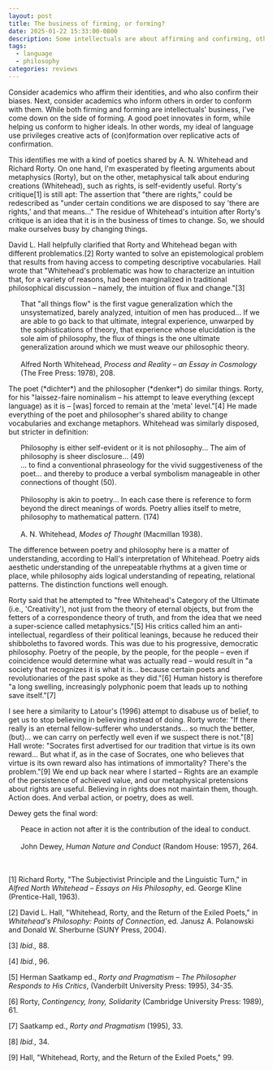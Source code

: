 ```yaml
---
layout: post
title: The business of firming, or forming?
date: 2025-01-22 15:33:00-0800
description: Some intellectuals are about affirming and confirming, others informing and conforming. I favor the latter, which is a project of using language to create a shared (conformal) experience.
tags:
  - language
  - philosophy
categories: reviews
---
```

Consider academics who affirm their identities, and who also confirm their biases. Next, consider academics who inform others in order to conform with them. While both firming and forming are intellectuals' business, I've come down on the side of forming. A good poet innovates in form, while helping us conform to higher ideals. In other words, my ideal of language use privileges creative acts of (con)formation over replicative acts of confirmation.

This identifies me with a kind of poetics shared by A. N. Whitehead and Richard Rorty. On one hand, I'm exasperated by fleeting arguments about metaphysics (Rorty), but on the other, metaphysical talk about enduring creations (Whitehead), such as rights, is self-evidently useful. Rorty's critique[1] is still apt: The assertion that "there are rights," could be redescribed as "under certain conditions we are disposed to say 'there are rights,' and that means..." The residue of Whitehead's intuition after Rorty's critique is an idea that it is in the business of times to change. So, we should make ourselves busy by changing things.

David L. Hall helpfully clarified that Rorty and Whitehead began with different problematics.[2] Rorty wanted to solve an epistemological problem that results from having access to competing descriptive vocabularies. Hall wrote that "Whitehead's problematic was how to characterize an intuition that, for a variety of reasons, had been marginalized in traditional philosophical discussion – namely, the intuition of flux and change."[3]
<ul>
That "all things flow" is the first vague generalization which the unsystematized, barely analyzed, intuition of men has produced... If we are able to go back to that ultimate, integral experience, unwarped by the sophistications of theory, that experience whose elucidation is the sole aim of philosophy, the flux of things is the one ultimate generalization around which we must weave our philosophic theory.<br><br>Alfred North Whitehead, <em>Process and Reality – an Essay in Cosmology</em> (The Free Press: 1978), 208.
</ul>
The poet (*dichter*) and the philosopher (*denker*) do similar things. Rorty, for his "laissez-faire nominalism – his attempt to leave everything (except language) as it is – [was] forced to remain at the 'meta' level."[4] He made everything of the poet and philosopher's shared ability to change vocabularies and exchange metaphors. Whitehead was similarly disposed, but stricter in definition:
<ul>
Philosophy is either self-evident or it is not philosophy... The aim of philosophy is sheer disclosure... (49)<br>
... to find a conventional phraseology for the vivid suggestiveness of the poet... and thereby to produce a verbal symbolism manageable in other connections of thought (50).<br><br>
Philosophy is akin to poetry... In each case there is reference to form beyond the direct meanings of words. Poetry allies itself to metre, philosophy to mathematical pattern. (174)<br><br>
A. N. Whitehead, <em>Modes of Thought</em> (Macmillan 1938).
</ul>
The difference between poetry and philosophy here is a matter of understanding, according to Hall's interpretation of Whitehead. Poetry aids aesthetic understanding of the unrepeatable rhythms at a given time or place, while philosophy aids logical understanding of repeating, relational patterns. The distinction functions well enough.

Rorty said that he attempted to "free Whitehead's Category of the Ultimate (i.e., 'Creativity'), not just from the theory of eternal objects, but from the fetters of a correspondence theory of truth, and from the idea that we need a super-science called metaphysics."[5] His critics called him an anti-intellectual, regardless of their political leanings, because he reduced their shibboleths to favored words. This was due to his progressive, democratic philosophy. Poetry of the people, by the people, for the people – even if coincidence would determine what was actually read – would result in "a society that recognizes it is what it is... because certain poets and revolutionaries of the past spoke as they did."[6] Human history is therefore "a long swelling, increasingly polyphonic poem that leads up to nothing save itself."[7]

I see here a similarity to Latour's (1996) attempt to disabuse us of belief, to get us to stop believing in believing instead of doing. Rorty wrote: "If there really is an eternal fellow-sufferer who understands... so much the better, (but)... we can carry on perfectly well even if we suspect there is not."[8] Hall wrote: "Socrates first advertised for our tradition that virtue is its own reward... But what if, as in the case of Socrates, one who believes that virtue is its own reward also has intimations of immortality? There's the problem."[9] We end up back near where I started – Rights are an example of the persistence of achieved value, and our metaphysical pretensions about rights are useful. Believing in rights does not maintain them, though. Action does. And verbal action, or poetry, does as well.

Dewey gets the final word:
<ul>
Peace in action not after it is the contribution of the ideal to conduct.<br><br>
John Dewey, <em>Human Nature and Conduct</em> (Random House: 1957), 264.
</ul>

<br><br>
[1] Richard Rorty, "The Subjectivist Principle and the Linguistic Turn," in *Alfred North Whitehead – Essays on His Philosophy*, ed. George Kline (Prentice-Hall, 1963).

[2] David L. Hall, "Whitehead, Rorty, and the Return of the Exiled Poets," in *Whitehead's Philosophy: Points of Connection*, ed. Janusz A. Polanowski and Donald W. Sherburne (SUNY Press, 2004).

[3] *Ibid.,* 88.

[4] *Ibid.*, 96.

[5] Herman Saatkamp ed., *Rorty and Pragmatism – The Philosopher Responds to His Critics*, (Vanderbilt University Press: 1995), 34-35.

[6] Rorty, *Contingency, Irony, Solidarity* (Cambridge University Press: 1989), 61.

[7] Saatkamp ed., *Rorty and Pragmatism* (1995), 33.

[8] *Ibid.,* 34.

[9] Hall, "Whitehead, Rorty, and the Return of the Exiled Poets," 99.
